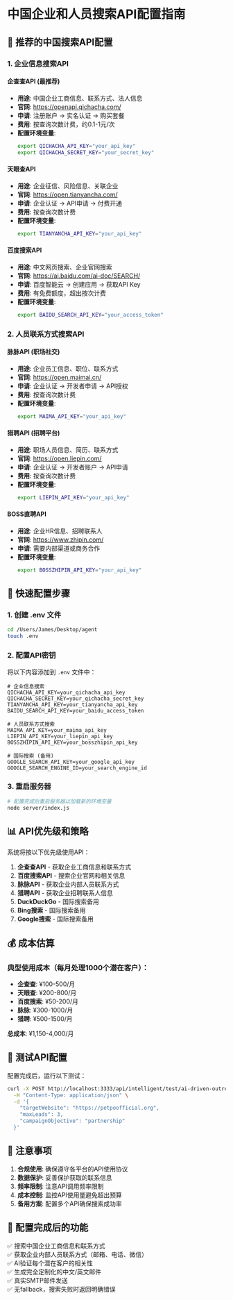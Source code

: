 # 中国企业和人员搜索API配置指南

## 🎯 推荐的中国搜索API配置

### 1. 企业信息搜索API

#### 企查查API (最推荐)
- **用途**: 中国企业工商信息、联系方式、法人信息
- **官网**: https://openapi.qichacha.com/
- **申请**: 注册账户 → 实名认证 → 购买套餐
- **费用**: 按查询次数计费，约0.1-1元/次
- **配置环境变量**:
  ```bash
  export QICHACHA_API_KEY="your_api_key"
  export QICHACHA_SECRET_KEY="your_secret_key"
  ```

#### 天眼查API
- **用途**: 企业征信、风险信息、关联企业
- **官网**: https://open.tianyancha.com/
- **申请**: 企业认证 → API申请 → 付费开通
- **费用**: 按查询次数计费
- **配置环境变量**:
  ```bash
  export TIANYANCHA_API_KEY="your_api_key"
  ```

#### 百度搜索API
- **用途**: 中文网页搜索、企业官网搜索
- **官网**: https://ai.baidu.com/ai-doc/SEARCH/
- **申请**: 百度智能云 → 创建应用 → 获取API Key
- **费用**: 有免费额度，超出按次计费
- **配置环境变量**:
  ```bash
  export BAIDU_SEARCH_API_KEY="your_access_token"
  ```

### 2. 人员联系方式搜索API

#### 脉脉API (职场社交)
- **用途**: 企业员工信息、职位、联系方式
- **官网**: https://open.maimai.cn/
- **申请**: 企业认证 → 开发者申请 → API授权
- **费用**: 按查询次数计费
- **配置环境变量**:
  ```bash
  export MAIMA_API_KEY="your_api_key"
  ```

#### 猎聘API (招聘平台)
- **用途**: 职场人员信息、简历、联系方式
- **官网**: https://open.liepin.com/
- **申请**: 企业认证 → 开发者账户 → API申请
- **费用**: 按查询次数计费
- **配置环境变量**:
  ```bash
  export LIEPIN_API_KEY="your_api_key"
  ```

#### BOSS直聘API
- **用途**: 企业HR信息、招聘联系人
- **官网**: https://www.zhipin.com/
- **申请**: 需要内部渠道或商务合作
- **配置环境变量**:
  ```bash
  export BOSSZHIPIN_API_KEY="your_api_key"
  ```

## 🚀 快速配置步骤

### 1. 创建 .env 文件
```bash
cd /Users/James/Desktop/agent
touch .env
```

### 2. 配置API密钥
将以下内容添加到 `.env` 文件中：

```env
# 企业信息搜索
QICHACHA_API_KEY=your_qichacha_api_key
QICHACHA_SECRET_KEY=your_qichacha_secret_key
TIANYANCHA_API_KEY=your_tianyancha_api_key
BAIDU_SEARCH_API_KEY=your_baidu_access_token

# 人员联系方式搜索
MAIMA_API_KEY=your_maima_api_key
LIEPIN_API_KEY=your_liepin_api_key
BOSSZHIPIN_API_KEY=your_bosszhipin_api_key

# 国际搜索 (备用)
GOOGLE_SEARCH_API_KEY=your_google_api_key
GOOGLE_SEARCH_ENGINE_ID=your_search_engine_id
```

### 3. 重启服务器
```bash
# 配置完成后重启服务器以加载新的环境变量
node server/index.js
```

## 📊 API优先级和策略

系统将按以下优先级使用API：

1. **企查查API** - 获取企业工商信息和联系方式
2. **百度搜索API** - 搜索企业官网和相关信息
3. **脉脉API** - 获取企业内部人员联系方式
4. **猎聘API** - 获取企业招聘联系人信息
5. **DuckDuckGo** - 国际搜索备用
6. **Bing搜索** - 国际搜索备用
7. **Google搜索** - 国际搜索备用

## 💰 成本估算

### 典型使用成本（每月处理1000个潜在客户）：
- **企查查**: ¥100-500/月
- **天眼查**: ¥200-800/月  
- **百度搜索**: ¥50-200/月
- **脉脉**: ¥300-1000/月
- **猎聘**: ¥500-1500/月

**总成本**: ¥1,150-4,000/月

## 🔧 测试API配置

配置完成后，运行以下测试：

```bash
curl -X POST http://localhost:3333/api/intelligent/test/ai-driven-outreach \
  -H "Content-Type: application/json" \
  -d '{
    "targetWebsite": "https://petpoofficial.org",
    "maxLeads": 3,
    "campaignObjective": "partnership"
  }'
```

## 📝 注意事项

1. **合规使用**: 确保遵守各平台的API使用协议
2. **数据保护**: 妥善保护获取的联系信息
3. **频率限制**: 注意API调用频率限制
4. **成本控制**: 监控API使用量避免超出预算
5. **备用方案**: 配置多个API确保搜索成功率

## 🎉 配置完成后的功能

✅ 搜索中国企业工商信息和联系方式  
✅ 获取企业内部人员联系方式（邮箱、电话、微信）  
✅ AI验证每个潜在客户的相关性  
✅ 生成完全定制化的中文/英文邮件  
✅ 真实SMTP邮件发送  
✅ 无fallback，搜索失败时返回明确错误